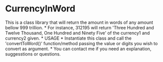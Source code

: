 # CurrencyInWord
This is a class library that will return the amount in words of any amount bellow 999 trillion.  * For instance, 312195 will return 'Three Hundred and Twelve Thousand, One Hundred and Ninety Five' of the currency1 and currency2 given.  * USAGE  * Instantiate this class and call the 'convertToWord()' function/method passing the value or digits you wish to convert as argument.   * You can contact me if you need an explanation, suggesstions or questions.
